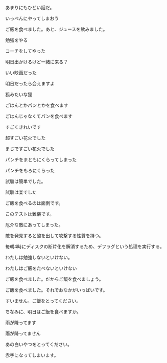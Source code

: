 あまりにもひどい話だ。

いっぺんにやってしまおう

ご飯を食べました。あと、ジュースを飲みました。

勉強をやる

コーチをしてやった

明日出かけるけど一緒に来る？

いい映画だった

明日だったら会えますよ

狐みたいな狸

ごはんとかパンとかを食べます

ごはんじゃなくてパンを食べます

すごくきれいです

超すごい花火でした

まじですごい花火でした

パンチをまともにくらってしまった

パンチをもろにくらった

試験は簡単でした。

試験は楽でした

ご飯を食べるのは面倒です。

このテストは難儀です。

厄介な敵にあってしまった。

敵を発見すると酸を出して攻撃する性質を持つ。

毎朝4時にディスクの断片化を解消するため、デフラグという処理を実行する。

わたしは勉強しないといけない。

わたしはご飯をたべないといけない

ご飯を食べました。だからご飯を食べましょう。

ご飯を食べました。それでおなかがいっぱいです。

すいません。ご飯をとってください。

ちなみに、明日はご飯を食べますか。

雨が降ってます

雨が降ってません

あの白いやつをとってください。

赤字になってしまいます。
